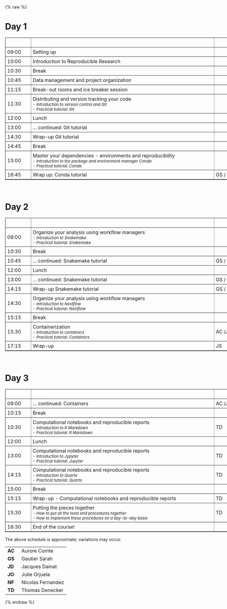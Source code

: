 {% raw %}
<h1> Day 1 </h1>
<table class="table table-hover table-condensed" border=1; style="width:800px;">
    <thead style="background-color:{{config.extra.color_table_header}}";>
         <tr>
            <td style="color:white; padding:5px; width:75px"> <font size="3"><b> Time </b> </td>
            <td style="color:white; padding:5px; width:625px"> <font size="3"><b> Topic </b> </td>
            <td style="color:white; padding:5px; width:100px"> <font size="3"><b> Teacher </b> </td>
        </tr>
    </thead>
    <tr>
        <td style="padding:5px"> <font size="3"> 09:00 </td>
        <td style="padding:5px"> <font size="3"> Setting up </td>
        <td style="padding:5px"> <font size="3">  </td>
    </tr>
    <tr>
        <td style="padding:5px"> <font size="3"> 10:00 </td>
        <td style="padding:5px"> <font size="3"> Introduction to Reproducible Research </td>
        <td style="padding:5px"> <font size="3">  </td>
    </tr>
    <tr>
        <td style="padding:5px"> <font size="3"> 10:30 </td>
        <td style="padding:5px"> <font size="3"> Break </td>
        <td style="padding:5px"> <font size="3">  </td>
    </tr>
    <tr>
        <td style="padding:5px"> <font size="3"> 10:45 </td>
        <td style="padding:5px"> <font size="3"> Data management and project organization </td>
        <td style="padding:5px"> <font size="3">  </td>
    </tr>
    <tr>
        <td style="padding:5px"> <font size="3"> 11:15 </td>
        <td style="padding:5px"> <font size="3"> Break-out rooms and ice breaker session </td>
        <td style="padding:5px"> <font size="3">  </td>
    </tr>
    <tr>
        <td style="padding:5px"> <font size="3"> 11:30 </td>
        <td style="padding:5px"> <font size="3"> Distributing and version tracking your code
             <font size="2"><i><br>
               - Introduction to version control and Git <br>
               - Practical tutorial: Git <br>
        </td>
        <td style="padding:5px"> <font size="3">  </td>
    </tr>
    <tr>
        <td style="padding:5px"> <font size="3"> 12:00 </td>
        <td style="padding:5px"> <font size="3"> Lunch </td>
        <td style="padding:5px"> <font size="3"> </td>
    </tr>
    <tr>
        <td style="padding:5px"> <font size="3"> 13:00 </td>
        <td style="padding:5px"> <font size="3"> ... continued: Git tutorial <br></td>
        <td style="padding:5px"> <font size="3">  </td>
    </tr>
    <tr>
        <td style="padding:5px"> <font size="3"> 14:30 </td>
        <td style="padding:5px"> <font size="3"> Wrap-up Git tutorial </td>
        <td style="padding:5px"> <font size="3">  </td>
    </tr>
    <tr>
        <td style="padding:5px"> <font size="3"> 14:45 </td>
        <td style="padding:5px"> <font size="3"> Break </td>
        <td style="padding:5px"> <font size="3">  </td>
    </tr>
    <tr>
        <td style="padding:5px"> <font size="3"> 15:00 </td>
        <td style="padding:5px"> <font size="3"> Master your dependencies - environments and reproducibility
             <font size="2"><i><br>
             - Introduction to the package and environment manager Conda <br>
             - Practical tutorial: Conda </i>
        </td>
        <td style="padding:5px"> <font size="3">  </td>
    </tr>
    <tr>
        <td style="padding:5px"> <font size="3"> 16:45 </td>
        <td style="padding:5px"> <font size="3"> Wrap up: Conda tutorial </td>
        <td style="padding:5px"> <font size="3"> GS / NF </td>
    </tr>
</table>


<br>
<h1> Day 2 </h1>
<table class="table table-hover table-condensed" border=1; style="width:800px;">
    <thead style="background-color:{{config.extra.color_table_header}}";>
         <tr>
            <td style="color:white; padding:5px; width:75px"> <font size="3"><b> Time </b> </td>
            <td style="color:white; padding:5px; width:625px"> <font size="3"><b> Topic </b> </td>
            <td style="color:white; padding:5px; width:100px"> <font size="3"><b> Teacher </b> </td>
        </tr>
    </thead>
    <tr>
        <td style="padding:5px"> <font size="3"> 09:00 </td>
        <td style="padding:5px"> <font size="3"> Organize your analysis using workflow managers
             <font size="2"> <i><br>
             - Introduction to Snakemake <br>
             - Practical tutorial: Snakemake
             </i>
        </td>
        <td style="padding:5px"> <font size="3">  </td>
    </tr>
    <tr>
        <td style="padding:5px"> <font size="3"> 10:30 </td>
        <td style="padding:5px"> <font size="3"> Break </td>
        <td style="padding:5px"> <font size="3">  </td>
    </tr>
    <tr>
        <td style="padding:5px"> <font size="3"> 10:45 </td>
        <td style="padding:5px"> <font size="3"> ... continued: Snakemake tutorial </td>
        <td style="padding:5px"> <font size="3"> GS / NF </td>
    </tr>
    <tr>
        <td style="padding:5px"> <font size="3"> 12:00 </td>
        <td style="padding:5px"> <font size="3"> Lunch </td>
        <td style="padding:5px"> <font size="3">  </td>
    </tr>
    <tr>
        <td style="padding:5px"> <font size="3"> 13:00 </td>
        <td style="padding:5px"> <font size="3"> ... continued: Snakemake tutorial </td>
        <td style="padding:5px"> <font size="3"> GS / NF </td>
    </tr>
    <tr>
        <td style="padding:5px"> <font size="3"> 14:15 </td>
        <td style="padding:5px"> <font size="3"> Wrap-up Snakemake tutorial </td>
        <td style="padding:5px"> <font size="3"> GS / NF </td>
    </tr>
    <tr>
        <td style="padding:5px"> <font size="3"> 14:30 </td>
        <td style="padding:5px"> <font size="3"> Organize your analysis using workflow managers
             <font size="2"><i><br>
             - Introduction to Nextflow <br>
             - Practical tutorial: Nextflow </i>
        </td>
        <td style="padding:5px"> <font size="3">  </td>
    </tr>
    <tr>
        <td style="padding:5px"> <font size="3"> 15:15 </td>
        <td style="padding:5px"> <font size="3"> Break </td>
        <td style="padding:5px"> <font size="3">  </td>
    </tr>
    <tr>
        <td style="padding:5px"> <font size="3"> 15:30 </td>
        <td style="padding:5px"> <font size="3"> Containerization
            <font size="2"><i><br>
            - Introduction to containers <br>
            - Practical tutorial: Containers <br>
        </td>
        <td style="padding:5px"> <font size="3"> AC /JO </td>
    <tr>
    <tr>
        <td style="padding:5px"> <font size="3"> 17:15  </td>
        <td style="padding:5px"> <font size="3"> Wrap-up </td>
        <td style="padding:5px"> <font size="3"> JS </td>
    </tr>
</table>


<br>
<h1> Day 3 </h1>
<table class="table table-hover table-condensed" border=1; style="width:800px;">
    <thead style="background-color:{{config.extra.color_table_header}}";>
        <tr>
            <td style="color:white; padding:5px; width:75px"> <font size="3"><b> Time </b> </td>
            <td style="color:white; padding:5px; width:625px"> <font size="3"><b> Topic </b> </td>
            <td style="color:white; padding:5px; width:100px"> <font size="3"><b> Teacher </b> </td>
        </tr>
    </thead>
    <tr>
      <td style="padding:5px"> <font size="3"> 09:00 </td>
      <td style="padding:5px"> <font size="3"> ... continued: Containers </td>
      <td style="padding:5px"> <font size="3"> AC /JO </td>
    </tr>
    <tr>
        <td style="padding:5px"> <font size="3"> 10:15 </td>
        <td style="padding:5px"> <font size="3"> Break </td>
        <td style="padding:5px"> <font size="3"> </td>
    </tr>
    <tr>
        <td style="padding:5px"> <font size="3"> 10:30 </td>
        <td style="padding:5px"> <font size="3"> Computational notebooks and reproducible reports
            <font size="2"><i><br>
            - Introduction to R Markdown<br>
            - Practical tutorial: R Markdown </i>
        </td>
        <td style="padding:5px"> <font size="3"> TD </td>
    </tr>
    <tr>
        <td style="padding:5px"> <font size="3"> 12:00 </td>
        <td style="padding:5px"> <font size="3"> Lunch </td>
        <td style="padding:5px"> <font size="3"> </td>
    </tr>
    <tr>
        <td style="padding:5px"> <font size="3"> 13:00 </td>
        <td style="padding:5px"> <font size="3"> Computational notebooks and reproducible reports
           <font size="2"><i><br>
           - Introduction to Jypyter <br>
           - Practical tutorial: Jupyter <br>
        </td>
        <td style="padding:5px"> <font size="3"> TD </td>
    </tr>
    <tr>
        <td style="padding:5px"> <font size="3"> 14:15 </td>
        <td style="padding:5px"> <font size="3"> Computational notebooks and reproducible reports
            <font size="2"><i><br>
            - Introduction to Quarto <br>
            - Practical tutorial: Quarto <br>
        </td>
        <td style="padding:5px"> <font size="3"> TD  </td>
    </tr>
    <tr>
        <td style="padding:5px"> <font size="3"> 15:00 </td>
        <td style="padding:5px"> <font size="3"> Break </td>
        <td style="padding:5px"> <font size="3">  </td>
    </tr>
    <tr>
        <td style="padding:5px"> <font size="3"> 15:15 </td>
        <td style="padding:5px"> <font size="3"> Wrap-up - Computational notebooks and reproducible reports </td>
        <td style="padding:5px"> <font size="3"> TD </td>
    </tr>
    <tr>
        <td style="padding:5px"> <font size="3"> 15:30 </td>
        <td style="padding:5px"> <font size="3"> Putting the pieces together
            <font size="2"> <i> <br>
            - How to put all the tools and procedures together <br>
            - How to implement these procedures on a day-to-day basis <br>
        </td>
        <td style="padding:5px"> <font size="3"> TD </td>
    </tr>
    <tr>
        <td style="padding:5px"> <font size="3"> 16:30 </td>
        <td style="padding:5px"> <font size="3"> End of the course! </td>
        <td style="padding:5px"> <font size="3">  </td>
    </tr>
</table>

The above schedule is approximate; variations may occur.

<table>
    <tr>
        <td style="width:30px"> <b> AC </b> </td>
        <td> Aurore Comte </td>
    </tr>
    <tr>
        <td> <b> GS </b> </td>
        <td> Gautier Sarah </td>
    </tr>
    <tr>
        <td> <b> JD </b> </td>
        <td> Jacques Dainat </td>
    </tr>
    <tr>
        <td> <b> JO </b> </td>
        <td> Julie Orjuela </td>
    </tr>
    <tr>
        <td> <b> NF </b> </td>
        <td> Nicolas Fernandez </td>
    </tr>
    <tr>
        <td> <b> TD </b> </td>
        <td> Thomas Denecker </td>
    </tr>
</table>
{% endraw %}